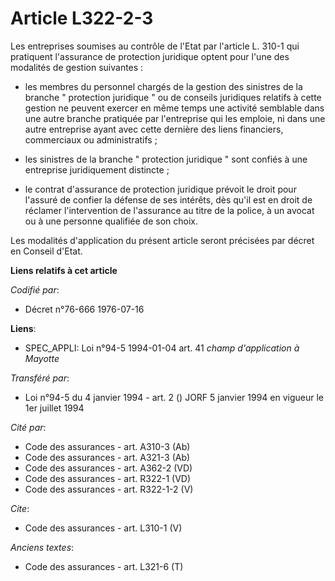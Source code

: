 # Article L322-2-3

Les entreprises soumises au contrôle de l'Etat par l'article L. 310-1 qui pratiquent l'assurance de protection juridique
optent pour l'une des modalités de gestion suivantes :

- les membres du personnel chargés de la gestion des sinistres de la branche " protection juridique " ou de conseils
juridiques relatifs à cette gestion ne peuvent exercer en même temps une activité semblable dans une autre branche pratiquée
par l'entreprise qui les emploie, ni dans une autre entreprise ayant avec cette dernière des liens financiers, commerciaux ou
administratifs ;

- les sinistres de la branche " protection juridique " sont confiés à une entreprise juridiquement distincte ;

- le contrat d'assurance de protection juridique prévoit le droit pour l'assuré de confier la défense de ses intérêts, dès
qu'il est en droit de réclamer l'intervention de l'assurance au titre de la police, à un avocat ou à une personne qualifiée
de son choix. 

Les modalités d'application du présent article seront précisées par décret en Conseil d'Etat.

**Liens relatifs à cet article**

_Codifié par_:

  - Décret n°76-666 1976-07-16

**Liens**:

  - SPEC_APPLI: Loi n°94-5 1994-01-04 art. 41 *champ d'application à Mayotte*

_Transféré par_:

  - Loi n°94-5 du 4 janvier 1994 - art. 2 () JORF 5 janvier 1994 en vigueur le 1er juillet 1994

_Cité par_:

  - Code des assurances - art. A310-3 (Ab)
  - Code des assurances - art. A321-3 (Ab)
  - Code des assurances - art. A362-2 (VD)
  - Code des assurances - art. R322-1 (VD)
  - Code des assurances - art. R322-1-2 (V)

_Cite_:

  - Code des assurances - art. L310-1 (V)

_Anciens textes_:

  - Code des assurances - art. L321-6 (T)
